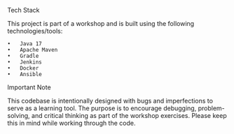 Tech Stack

This project is part of a workshop and is built using the following technologies/tools:

	•	Java 17
	•	Apache Maven
	•	Gradle
	•	Jenkins
	•	Docker
 	•	Ansible
 
	

Important Note

This codebase is intentionally designed with bugs and imperfections to serve as a learning tool. The purpose is to encourage debugging, problem-solving, and critical thinking as part of the workshop exercises. Please keep this in mind while working through the code.
